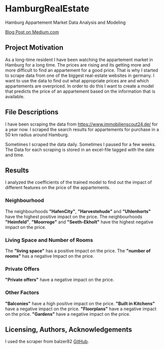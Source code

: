 # HamburgRealEstate
Hamburg Appartement Market Data Analysis and Modeling

[Blog Post on Medium.com](https://link.medium.com/I8QVobuI46 )

## Project Motivation
As a long-time resident I have been watching the appartement market in Hamburg for a long time.
The prices are rising and its getting more and more difficult to find an appartement for a good price.
That is why I started to scrape data from one of the biggest real-estate websites in germany.
I want to use the data to find out what appropriate prices are and which appartements are overpriced.
In order to do this I want to create a model that predicts the price of an appartement based on the information that is available.

## File Descriptions
I have been scraping the data from https://www.immobilienscout24.de/ for a year now.
I scraped the search results for appartements for purchase in a 50 km radius around Hamburg.

Sometimes I scraped the data daily. Sometimes I paused for a few weeks.
The Data for each scraping is stored in an excel-file tagged with the date and time.

## Results
I analyzed the coefficients of the trained model to find out the impact of different features on the price of the appartements.

### Neighbourhood
The neighbourhoods **"HafenCity"**, **"Harvestehude"** and **"Uhlenhorts"** have the highest positive impact on the price.
The neighbourhoods **"Heimfeld"**, **"Moorrege"** and **"Seeth-Ekholt"** have the highest negative impact on the price.

### Living Space and Number of Rooms
The **"living space"** has a positive Impact on the price.
The **"number of rooms"** has a negative Impact on the price.

### Private Offers
**"Private offers"** have a negative impact on the price.

### Other Factors
**"Balconies"** have a high positive impact on the price.
**"Built in Kitchens"** have a negative impact on the price.
**"Floorplans"** have a negative impact on the price.
**"Gardens"** have a negative impact on the price.

## Licensing, Authors, Acknowledgements
I used the scraper from balzer82 [GitHub](http://insideairbnb.com/behind.html).
